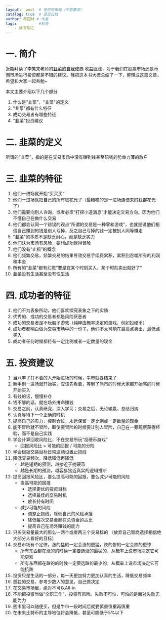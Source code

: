 ```yaml
---
layout:  post  # 使用的布局（不需要改）
catalog: true  # 是否归档
author: 陈国林 # 作者
tags:          #标签
    - 读书笔记
---
```


# 一. 简介
近期拜读了李笑来老师的[韭菜的自我修养](http://img.btb8.com/201809/%E9%9F%AD%E8%8F%9C%E7%9A%84%E8%87%AA%E6%88%91%E4%BF%AE%E5%85%BB(%E6%9D%8E%E7%AC%91%E6%9D%A5%E9%A6%96%E6%AC%A1%E5%85%AC%E5%BC%80%E6%8A%95%E8%B5%84%E5%8E%9F%E5%88%99).pdf) 收益匪浅，对于我们在股票市场还是币圈市场进行投资都是不错的建议。我把这本书大概总结了一下，整理成这篇文章，希望和大家一起共勉~  

本文主要介绍以下几个部分
1. 什么是"韭菜"，"韭菜"的定义
2. "韭菜"都有什么特征
3. 成功交易者有哪些特征
4. "韭菜"投资建议

# 二. 韭菜的定义
所谓的“韭菜”，指的是在交易市场中没有赚到钱甚至赔钱的势单力薄的散户

# 三. 韭菜的特征
1. 他们一进场就开始“买买买”
2. 他们一进场就把自己的所有钱花光了（最糟糕的是一进场连借来的钱都花光了）
3. 他们需要向别人咨询，或者必须“打探小道消息”才能决定交易方向，因为他们不懂自己在做什么交易
4. 他们都会认同一个错误的观点“所谓的交易是一种零和游戏”，也就是说他们相信自己赚到的钱是别人亏掉，反之自己亏掉的钱一定被别人同等赚走
5. "韭菜"的本质不是缺乏耐心，而是缺乏实力
6. 他们认为市场有风险，要想成功就得冒险
7. 他们没有“止损”的概念
8. 他们频繁交易，频繁交易的结果导致交易手续费累积，累积到吞噬所有的利润和本金
9. 所有的"韭菜"都有幻觉“要是在某个时刻买入，某个时刻卖出就好了”
10. 韭菜没有生活甚至没有性生活

# 四. 成功者的特征
1. 他们不为表象所动，他们喜欢探究表象之下的实质
2. 优秀的、成功的交易者都是风险厌恶者
3. 成功的交易者是不玩骰子游戏（纯粹由概率决定的游戏，例如投硬币）
4. 成功者都明白做为交易市场中的一份子，他们不太可能在最高点卖出，最低点买入
5. 成功者任何时候都持有一定比例或者一定数量的现金

# 五. 投资建议
1. 当八竿子打不着的人开始进场的时候，牛市就要结束了
2. 新手别一进场就开始买，应该先看着，等到了熊市的时候大家都开始骂的时候开始买入
3. 有钱的话，慢慢补仓
4. 钱不够的话，就在场外拼命赚钱
5. 交易之前，认真研究，深入学习；交易之后，无论输赢，总结归纳
6. 认真等待下一个正确的时机
7. 提高自己的实力，控制仓位，永远保留一定比例或一定数量的现金
8. 能不冒险就不冒险，即使要冒险的时候要让别人冒险，自己在一旁观察获得经验，而不是自己实践
9. 学会计算回收风险比，不在交易所玩“投硬币游戏”
    * 回报风险比 = 可能的回报 / 可能的分险 
11. 学会根据交易目标日常波动设置止损线
12. 降低交易频次，降低降低再降低
    * 越是短期的预测，越接近于抛硬币
    * 越是长期的预测，越容易接近真实的逻辑推断
12. 提高回报风险比，要么提高可能的回报，要么减少可能的风险
    * 提高可能的回报
      * 选择更优的投资目标
      * 选择最佳的交易时机
      * 放长持有时间
    * 减少可能的风险
      * 调整止损线，降低自己的风险承担
      * 降低每次交易金额在总资金的占比
      * 提高自己在场外赚钱的能力
13. 只买交易量最大的那么一两个或者两三个交易标的  （放弃自己智商选择相信绝大部分人看好的目标）
14. 交易市场有个定律，涨的猛的一定会涨的更猛，跌的惨的一定会跌的更惨
      * 所有东西都在涨的的时候一定要选涨的最猛的，从概率上说市场决定它可能更涨
      * 所有东西都在跌的的时候一定要选跌的最少的，从概率上说市场决定它可能抗跌
15. 投资只是生活的一部分，每一天更加努力更加认真的生活，降低交易频率
16. 孤独的交易，参考少数人的意见，自己做决定
17. 在交易市场里，绝对不可以All-in
18. 不能把投资当做“全职工作”，投资有风险。失败不可怕，可怕的是面对失败无能为力
19. 熊市里可以随便买，但是牛市一段时间后就要慎重慎重再慎重
20. 在未来比特币的主导地位将会降低，甚至可能低于5%以下



